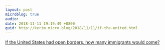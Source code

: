 ```yaml
---
layout: post
microblog: true
audio: 
date: 2018-11-11 19:19:49 +0800
guid: http://kerim.micro.blog/2018/11/11/if-the-united.html
---
```

[If the United States had open borders, how many immigrants would come?](http://www.aei.org/publication/if-the-united-states-had-open-borders-how-many-immigrants-would-come/) 
